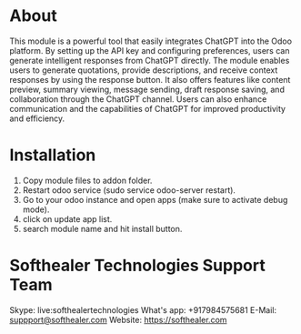 About
============
This module is a powerful tool that easily integrates ChatGPT into the Odoo platform. By setting up the API key and configuring preferences, users can generate intelligent responses from ChatGPT directly. The module enables users to generate quotations, provide descriptions, and receive context responses by using the response button. It also offers features like content preview, summary viewing, message sending, draft response saving, and collaboration through the ChatGPT channel. Users can also enhance communication and the capabilities of ChatGPT for improved productivity and efficiency.

Installation
============
1) Copy module files to addon folder.
2) Restart odoo service (sudo service odoo-server restart).
3) Go to your odoo instance and open apps (make sure to activate debug mode).
4) click on update app list. 
5) search module name and hit install button.

Softhealer Technologies Support Team
=====================================
Skype: live:softhealertechnologies
What's app: +917984575681
E-Mail: suppport@softhealer.com
Website: https://softhealer.com
